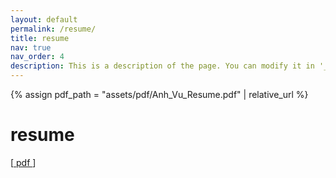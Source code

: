 ```yaml
---
layout: default
permalink: /resume/
title: resume
nav: true
nav_order: 4
description: This is a description of the page. You can modify it in '_pages/cv.md'. You can also change or remove the top pdf download button.
---
```


{% assign pdf_path = "assets/pdf/Anh_Vu_Resume.pdf" | relative_url %}

<h1> resume </h1> [<a target="_blank" rel="noopener noreferrer" href="{{ pdf_path | relative_url }}"> pdf </a>]

<object style="width: 100%; height: 800px;" data="{{pdf_path | relative_url}}" type="application/pdf"></object>
